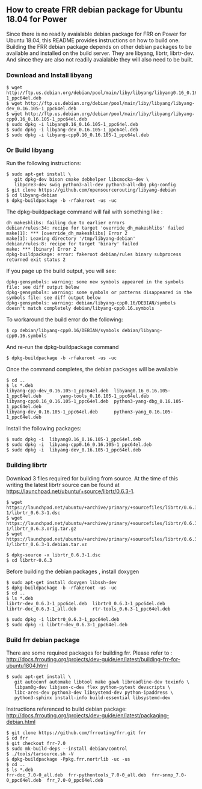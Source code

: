 ## How to create FRR debian package for Ubuntu 18.04 for Power

Since there is no readily avaialable debian package for FRR on Power for Ubuntu 18.04, this README provides instructions on how to build one. Building the FRR debian package depends on other debian packages to be available and installed on the build server. They are libyang, librtr, librtr-dev. And since they are also not readily avaialable they will also need to be built.

### Download and Install libyang
```
$ wget http://ftp.us.debian.org/debian/pool/main/liby/libyang/libyang0.16_0.16.105-1_ppc64el.deb
$ wget http://ftp.us.debian.org/debian/pool/main/liby/libyang/libyang-dev_0.16.105-1_ppc64el.deb
$ wget http://ftp.us.debian.org/debian/pool/main/liby/libyang/libyang-cpp0.16_0.16.105-1_ppc64el.deb
$ sudo dpkg -i libyang0.16_0.16.105-1_ppc64el.deb
$ sudo dpkg -i libyang-dev_0.16.105-1_ppc64el.deb
$ sudo dpkg -i libyang-cpp0.16_0.16.105-1_ppc64el.deb
```

### Or Build libyang
Run the following instructions:
```
$ sudo apt-get install \
   git dpkg-dev bison cmake debhelper libcmocka-dev \
   libpcre3-dev swig python3-all-dev python3-all-dbg pkg-config
$ git clone https://github.com/opensourcerouting/libyang-debian
$ cd libyang-debian
$ dpkg-buildpackage -b -rfakeroot -us -uc
```

The dpkg-buildpackage command will fail with something like :

```
dh_makeshlibs: failing due to earlier errors
debian/rules:34: recipe for target 'override_dh_makeshlibs' failed
make[1]: *** [override_dh_makeshlibs] Error 2
make[1]: Leaving directory '/tmp/libyang-debian'
debian/rules:8: recipe for target 'binary' failed
make: *** [binary] Error 2
dpkg-buildpackage: error: fakeroot debian/rules binary subprocess returned exit status 2
```

If you page up the build output, you will see:
```
dpkg-gensymbols: warning: some new symbols appeared in the symbols file: see diff output below
dpkg-gensymbols: warning: some symbols or patterns disappeared in the symbols file: see diff output below
dpkg-gensymbols: warning: debian/libyang-cpp0.16/DEBIAN/symbols doesn't match completely debian/libyang-cpp0.16.symbols
```

To workaround the build error do the following: 
```
$ cp debian/libyang-cpp0.16/DEBIAN/symbols debian/libyang-cpp0.16.symbols
```

And re-run the dpkg-buildpackage command
```
$ dpkg-buildpackage -b -rfakeroot -us -uc
```

Once the command completes, the debian packages will be available
```
$ cd ..
$ ls *.deb
libyang-cpp-dev_0.16.105-1_ppc64el.deb  libyang0.16_0.16.105-1_ppc64el.deb       yang-tools_0.16.105-1_ppc64el.deb
libyang-cpp0.16_0.16.105-1_ppc64el.deb  python3-yang-dbg_0.16.105-1_ppc64el.deb
libyang-dev_0.16.105-1_ppc64el.deb      python3-yang_0.16.105-1_ppc64el.deb
```

Install the following packages:

```
$ sudo dpkg -i  libyang0.16_0.16.105-1_ppc64el.deb
$ sudo dpkg -i  libyang-cpp0.16_0.16.105-1_ppc64el.deb 
$ sudo dpkg -i  libyang-dev_0.16.105-1_ppc64el.deb
```

### Building librtr
Download 3 files required for building from source. At the time of this writing the latest librtr source can be found at https://launchpad.net/ubuntu/+source/librtr/0.6.3-1.

```
$ wget https://launchpad.net/ubuntu/+archive/primary/+sourcefiles/librtr/0.6.3-1/librtr_0.6.3-1.dsc
$ wget https://launchpad.net/ubuntu/+archive/primary/+sourcefiles/librtr/0.6.3-1/librtr_0.6.3.orig.tar.gz
$ wget https://launchpad.net/ubuntu/+archive/primary/+sourcefiles/librtr/0.6.3-1/librtr_0.6.3-1.debian.tar.xz
```
```
$ dpkg-source -x librtr_0.6.3-1.dsc
$ cd librtr-0.6.3
```

Before building the debian packages , install doxygen
```
$ sudo apt-get install doxygen libssh-dev
$ dpkg-buildpackage -b -rfakeroot -us -uc
$ cd ..
$ ls *.deb
librtr-dev_0.6.3-1_ppc64el.deb  librtr0_0.6.3-1_ppc64el.deb
librtr-doc_0.6.3-1_all.deb      rtr-tools_0.6.3-1_ppc64el.deb
```
```
$ sudo dpkg -i librtr0_0.6.3-1_ppc64el.deb
$ sudo dpkg -i librtr-dev_0.6.3-1_ppc64el.deb
```

### Build frr debian package
There are some required packages for building frr. Please refer to :
http://docs.frrouting.org/projects/dev-guide/en/latest/building-frr-for-ubuntu1804.html

```
$ sudo apt-get install \
   git autoconf automake libtool make gawk libreadline-dev texinfo \
   libpam0g-dev libjson-c-dev flex python-pytest devscripts \
   libc-ares-dev python3-dev libsystemd-dev python-ipaddress \
   python3-sphinx install-info build-essential libsystemd-dev
```

Instructions referenced to build debian package: 
http://docs.frrouting.org/projects/dev-guide/en/latest/packaging-debian.html

```
$ git clone https://github.com/frrouting/frr.git frr
$ cd frr 
$ git checkout frr-7.0
$ sudo mk-build-deps --install debian/control
$ ./tools/tarsource.sh -V
$ dpkg-buildpackage -Ppkg.frr.nortrlib -uc -us 
$ cd ..
$ ls *.deb
frr-doc_7.0-0_all.deb  frr-pythontools_7.0-0_all.deb  frr-snmp_7.0-0_ppc64el.deb  frr_7.0-0_ppc64el.deb
```

